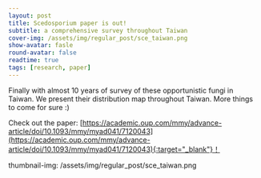 ```yaml
---
layout: post
title: Scedosporium paper is out!
subtitle: a comprehensive survey throughout Taiwan
cover-img: /assets/img/regular_post/sce_taiwan.png
show-avatar: fasle
round-avatar: false
readtime: true
tags: [research, paper]
---
```

Finally with almost 10 years of survey of these opportunistic fungi in Taiwan. We present their distribution map throughout Taiwan. More things to come for sure :)<br>

Check out the paper: [https://academic.oup.com/mmy/advance-article/doi/10.1093/mmy/myad041/7120043](https://academic.oup.com/mmy/advance-article/doi/10.1093/mmy/myad041/7120043){:target="_blank"}！

thumbnail-img: /assets/img/regular_post/sce_taiwan.png
